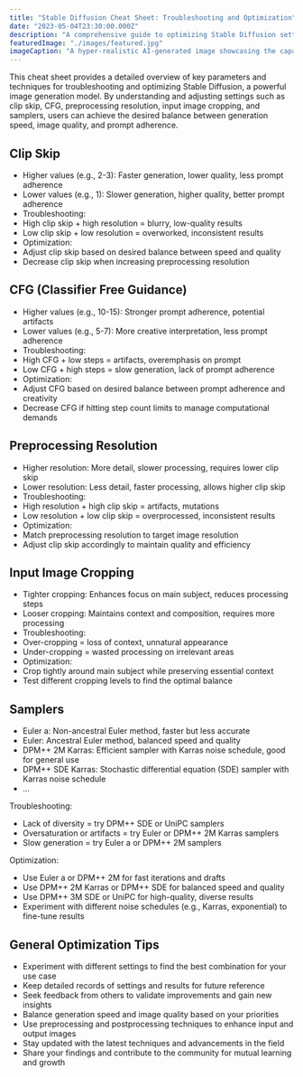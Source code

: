 ```yaml
---
title: "Stable Diffusion Cheat Sheet: Troubleshooting and Optimization"
date: "2023-05-04T23:30:00.000Z"
description: "A comprehensive guide to optimizing Stable Diffusion settings for high-quality, efficient image generation."
featuredImage: "./images/featured.jpg"
imageCaption: "A hyper-realistic AI-generated image showcasing the capabilities of Stable Diffusion"
---
```


This cheat sheet provides a detailed overview of key parameters and techniques for troubleshooting and optimizing Stable Diffusion, a powerful image generation model. By understanding and adjusting settings such as clip skip, CFG, preprocessing resolution, input image cropping, and samplers, users can achieve the desired balance between generation speed, image quality, and prompt adherence.

## Clip Skip
- Higher values (e.g., 2-3): Faster generation, lower quality, less prompt adherence
- Lower values (e.g., 1): Slower generation, higher quality, better prompt adherence
- Troubleshooting:
- High clip skip + high resolution = blurry, low-quality results
- Low clip skip + low resolution = overworked, inconsistent results
- Optimization:
- Adjust clip skip based on desired balance between speed and quality
- Decrease clip skip when increasing preprocessing resolution

## CFG (Classifier Free Guidance)
- Higher values (e.g., 10-15): Stronger prompt adherence, potential artifacts
- Lower values (e.g., 5-7): More creative interpretation, less prompt adherence
- Troubleshooting:
- High CFG + low steps = artifacts, overemphasis on prompt
- Low CFG + high steps = slow generation, lack of prompt adherence
- Optimization:
- Adjust CFG based on desired balance between prompt adherence and creativity
- Decrease CFG if hitting step count limits to manage computational demands

## Preprocessing Resolution
- Higher resolution: More detail, slower processing, requires lower clip skip
- Lower resolution: Less detail, faster processing, allows higher clip skip
- Troubleshooting:
- High resolution + high clip skip = artifacts, mutations
- Low resolution + low clip skip = overprocessed, inconsistent results
- Optimization:
- Match preprocessing resolution to target image resolution
- Adjust clip skip accordingly to maintain quality and efficiency

## Input Image Cropping
- Tighter cropping: Enhances focus on main subject, reduces processing steps
- Looser cropping: Maintains context and composition, requires more processing
- Troubleshooting:
- Over-cropping = loss of context, unnatural appearance
- Under-cropping = wasted processing on irrelevant areas
- Optimization:
- Crop tightly around main subject while preserving essential context
- Test different cropping levels to find the optimal balance

## Samplers
- Euler a: Non-ancestral Euler method, faster but less accurate
- Euler: Ancestral Euler method, balanced speed and quality
- DPM++ 2M Karras: Efficient sampler with Karras noise schedule, good for general use
- DPM++ SDE Karras: Stochastic differential equation (SDE) sampler with Karras noise schedule
- ...

Troubleshooting:
- Lack of diversity = try DPM++ SDE or UniPC samplers
- Oversaturation or artifacts = try Euler or DPM++ 2M Karras samplers
- Slow generation = try Euler a or DPM++ 2M samplers

Optimization:
- Use Euler a or DPM++ 2M for fast iterations and drafts
- Use DPM++ 2M Karras or DPM++ SDE for balanced speed and quality
- Use DPM++ 3M SDE or UniPC for high-quality, diverse results
- Experiment with different noise schedules (e.g., Karras, exponential) to fine-tune results

## General Optimization Tips
- Experiment with different settings to find the best combination for your use case
- Keep detailed records of settings and results for future reference
- Seek feedback from others to validate improvements and gain new insights
- Balance generation speed and image quality based on your priorities
- Use preprocessing and postprocessing techniques to enhance input and output images
- Stay updated with the latest techniques and advancements in the field
- Share your findings and contribute to the community for mutual learning and growth
